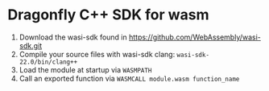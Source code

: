 # Dragonfly C++ SDK for wasm

1. Download the wasi-sdk found in https://github.com/WebAssembly/wasi-sdk.git
2. Compile your source files with wasi-sdk clang: `wasi-sdk-22.0/bin/clang++`
3. Load the module at startup via `WASMPATH`
4. Call an exported function via `WASMCALL module.wasm function_name`
